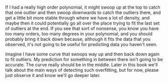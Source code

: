 If I had a really high order polynomial, it might swoop up at the top to catch that one outlier and then swoop downwards to catch the outliers there, and get a little bit more stable through where we have a lot of density, and maybe then it could potentially go all over the place trying to fit the last set of outliers at the end. If you see that sort of nonsense, you know you have too many orders, too many degrees in your polynomial, and you should probably bring it back down because, although it fits the data that you observed, it's not going to be useful for predicting data you haven't seen.

Imagine I have some curve that swoops way up and then back down again to fit outliers. My prediction for something in between there isn't going to be accurate. The curve really should be in the middle. Later in this book we'll talk about the main ways of detecting such overfitting, but for now, please just observe it and know we'll go deeper later.